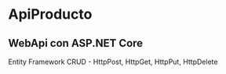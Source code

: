 # ApiProducto

## WebApi con ASP.NET Core
Entity Framework
CRUD - HttpPost, HttpGet, HttpPut, HttpDelete